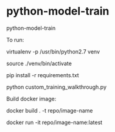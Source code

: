 # python-model-train
python-model-train

To run:

virtualenv -p /usr/bin/python2.7 venv

source ./venv/bin/activate

pip install -r requirements.txt

python custom_training_walkthrough.py


Build docker image:

docker build . -t repo/image-name

docker run -it repo/image-name:latest

